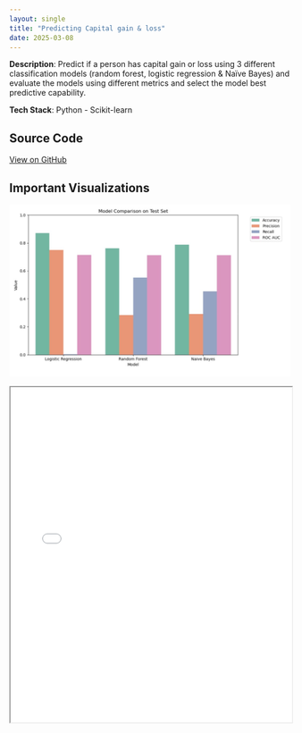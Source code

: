 ```yaml
---
layout: single
title: "Predicting Capital gain & loss"
date: 2025-03-08
---
```


**Description**: Predict if a person has capital gain or loss using 3 different classification models (random forest, logistic regression & Naïve Bayes) and evaluate the models using different metrics and select  the model best predictive capability.  
 
**Tech Stack**: Python - Scikit-learn

## Source Code
[View on GitHub](https://github.com/kradhakrishnan0714/Machine-Learning-I/blob/main/Predicting%20Capital%20Costs.ipynb)

## Important Visualizations

<img 
  src="/assets/visuals/capital_cost_prediction_model_comparison1.png" 
  alt="Model Comparison 2" 
  style="max-width: 100%; height: auto;" />

<iframe 
  src="/assets/visuals/capital_cost_prediction_model_comparison1.png" 
  width="100%" 
  height="600px">
  <p>Your browser does not support iframes.</p>
</iframe>



